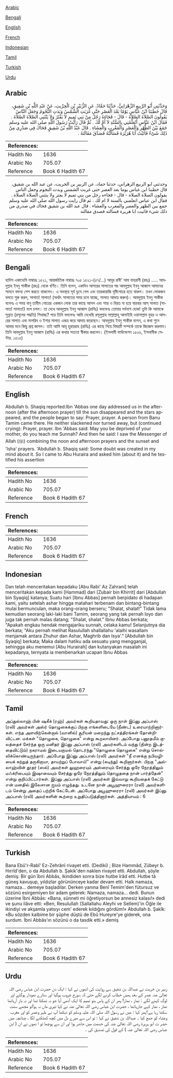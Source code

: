 [Arabic](#arabic)

[Bengali](#bengali)

[English](#english)

[French](#french)

[Indonesian](#indonesian)

[Tamil](#tamil)

[Turkish](#turkish)

[Urdu](#urdu)

## Arabic


<div dir="rtl" lang="ar" style={{fontSize:'larger',backgroundColor:'#f8f9fa',padding:20}}>
وَحَدَّثَنِي أَبُو الرَّبِيعِ الزَّهْرَانِيُّ، حَدَّثَنَا حَمَّادٌ، عَنِ الزُّبَيْرِ بْنِ الْخِرِّيتِ، عَنْ عَبْدِ اللَّهِ بْنِ شَقِيقٍ، قَالَ خَطَبَنَا ابْنُ عَبَّاسٍ يَوْمًا بَعْدَ الْعَصْرِ حَتَّى غَرَبَتِ الشَّمْسُ وَبَدَتِ النُّجُومُ وَجَعَلَ النَّاسُ يَقُولُونَ الصَّلاَةَ الصَّلاَةَ - قَالَ - فَجَاءَهُ رَجُلٌ مِنْ بَنِي تَمِيمٍ لاَ يَفْتُرُ وَلاَ يَنْثَنِي الصَّلاَةَ الصَّلاَةَ ‏.‏ فَقَالَ ابْنُ عَبَّاسٍ أَتُعَلِّمُنِي بِالسُّنَّةِ لاَ أُمَّ لَكَ ‏.‏ ثُمَّ قَالَ رَأَيْتُ رَسُولَ اللَّهِ صلى الله عليه وسلم جَمَعَ بَيْنَ الظُّهْرِ وَالْعَصْرِ وَالْمَغْرِبِ وَالْعِشَاءِ ‏.‏ قَالَ عَبْدُ اللَّهِ بْنُ شَقِيقٍ فَحَاكَ فِي صَدْرِي مِنْ ذَلِكَ شَىْءٌ فَأَتَيْتُ أَبَا هُرَيْرَةَ فَسَأَلْتُهُ فَصَدَّقَ مَقَالَتَهُ ‏.‏
</div>
<div style={{backgroundColor:'#f8f9fa',padding:20, marginBottom: 10}}><table> <thead> <tr> <th>References:</th> <th></th> </tr> </thead> <tbody><tr><td>Hadith No</td><td>1636</td></tr><tr><td>Arabic No</td><td>705.07</td></tr><tr><td>Reference</td><td>Book 6 Hadith 67</td></tr></tbody></table></div>


<div dir="rtl" lang="ar" style={{fontSize:'larger',backgroundColor:'#f8f9fa',padding:20}}>
وحدثني ابو الربيع الزهراني، حدثنا حماد، عن الزبير بن الخريت، عن عبد الله بن شقيق، قال خطبنا ابن عباس يوما بعد العصر حتى غربت الشمس وبدت النجوم وجعل الناس يقولون الصلاة الصلاة - قال - فجاءه رجل من بني تميم لا يفتر ولا ينثني الصلاة الصلاة . فقال ابن عباس اتعلمني بالسنة لا ام لك . ثم قال رايت رسول الله صلى الله عليه وسلم جمع بين الظهر والعصر والمغرب والعشاء . قال عبد الله بن شقيق فحاك في صدري من ذلك شىء فاتيت ابا هريرة فسالته فصدق مقالته
</div>
<div style={{backgroundColor:'#f8f9fa',padding:20, marginBottom: 10}}><table> <thead> <tr> <th>References:</th> <th></th> </tr> </thead> <tbody><tr><td>Hadith No</td><td>1636</td></tr><tr><td>Arabic No</td><td>705.07</td></tr><tr><td>Reference</td><td>Book 6 Hadith 67</td></tr></tbody></table></div>

## Bengali


<div dir="ltr" lang="bn" style={{fontSize:'larger',backgroundColor:'#f8f9fa',padding:20}}>
হাদিস একাডেমি নাম্বারঃ ১৫২১, আন্তর্জাতিক নাম্বারঃ ৭০৫ ১৫২১-(৫৭/...) আবূর রাবী' আয যাহরানী (রহঃ) ..... আবদুল্লাহ ইবনু শাকীক (রহঃ) থেকে বর্ণিত। তিনি বলেন, একদিন আসরের সালাতের পর আবদুল্লাহ ইবনু আব্বাস আমাদের সামনে বক্তব্য পেশ করতে থাকলেন। এ অবস্থায় সূর্য ডুবে গেল এবং তারকারাজি দৃষ্টিগোচর হতে থাকল। তখন লোকজন বলতে শুরু করল, সালাত! সালাত! (অর্থাৎ সালাতের সময় চলে যাচ্ছে, সালাত আদায় করুন)। আবদুল্লাহ ইবনু শাকীক বলেনঃ এ সময় বানু তামীম গোত্রের একজন লোক তার কাছে আসল এবং শান্ত ও বিরত না হয়ে বারবার আস্ সালাত (সালাত! সালাত!) বলে চলল। তা দেখে আবদুল্লাহ ইবনু আব্বাস (রাযিঃ) বললেনঃ তোমার সর্বনাশ হোক! তুমি কি আমাকে সুন্নাত (রসূলের পদ্ধতি) শিখাচ্ছ? পরে তিনি বললেনঃ আমি দেখেছি রসূলুল্লাহ সাল্লাল্লাহু আলাইহি ওয়াসাল্লাম যুহর ও আসরের সালাত এবং মাগরিব ও ইশার সালাত একত্র করে আদায় করেছেন। আবদুল্লাহ ইবনু শাকীক বলেন, এ কথা শুনে আমার মনে কিছু প্রশ্ন জাগল। তাই আমি আবূ হুরায়রাহ (রাযিঃ) এর কাছে গিয়ে বিষয়টি সম্পর্কে তাকে জিজ্ঞেস করলাম। তিনি আবদুল্লাহ ইবনু আব্বাস (রাযিঃ) এর কথার সত্যতা স্বীকার করলেন। (ইসলামী ফাউন্ডেশন ১৫০৬, ইসলামীক সেন্টার. ১৫১৫)
</div>
<div style={{backgroundColor:'#f8f9fa',padding:20, marginBottom: 10}}><table> <thead> <tr> <th>References:</th> <th></th> </tr> </thead> <tbody><tr><td>Hadith No</td><td>1636</td></tr><tr><td>Arabic No</td><td>705.07</td></tr><tr><td>Reference</td><td>Book 6 Hadith 67</td></tr></tbody></table></div>

## English


<div dir="ltr" lang="en" style={{fontSize:'larger',backgroundColor:'#f8f9fa',padding:20}}>
Abdullah b. Shaqiq reported:Ibn 'Abbas one day addressed us in the afternoon (after the afternoon prayer) till the sun disappeared and the stars appeared, and the people began to say: Prayer, prayer. A person from Banu Tamim came there. He neither slackened nor turned away, but (continued crying): Prayer, prayer. Ibn 'Abbas said: May you be deprived of your mother, do you teach me Sunnah? And then he said: I saw the Messenger of Allah (ﷺ) combining the noon and afternoon prayers and the sunset and 'Isha' prayers. 'Abdullah b. Shaqiq said: Some doubt was created in my mind about it. So I came to Abu Huraira and asked him (about it) and he testified his assertion
</div>
<div style={{backgroundColor:'#f8f9fa',padding:20, marginBottom: 10}}><table> <thead> <tr> <th>References:</th> <th></th> </tr> </thead> <tbody><tr><td>Hadith No</td><td>1636</td></tr><tr><td>Arabic No</td><td>705.07</td></tr><tr><td>Reference</td><td>Book 6 Hadith 67</td></tr></tbody></table></div>

## French


<div dir="ltr" lang="fr" style={{fontSize:'larger',backgroundColor:'#f8f9fa',padding:20}}>

</div>
<div style={{backgroundColor:'#f8f9fa',padding:20, marginBottom: 10}}><table> <thead> <tr> <th>References:</th> <th></th> </tr> </thead> <tbody><tr><td>Hadith No</td><td>1636</td></tr><tr><td>Arabic No</td><td>705.07</td></tr><tr><td>Reference</td><td>Book 6 Hadith 67</td></tr></tbody></table></div>

## Indonesian


<div dir="ltr" lang="id" style={{fontSize:'larger',backgroundColor:'#f8f9fa',padding:20}}>
Dan telah menceritakan kepadaku [Abu Rabi' Az Zahrani] telah menceritakan kepada kami [Hammad] dari [Zubair bin Khirrit] dari [Abdullah bin Syaqiq] katanya; Suatu hari [Ibnu Abbas] pernah berpidato di hadapan kami, yaitu setelah ashar hingga matahari terbenam dan bintang-bintang mulai bermunculan, maka orang-orang berseru; "Shalat, shalat!" Tidak lama kemudian seorang laki-laki bani Tamim, seorang yang tak pernah loyo dan juga tak pernah malas datang; "Shalat, shalat." Ibnu Abbas berkata; "Apakah engkau hendak mengajariku sunnah, celaka kamu! Selanjutnya dia berkata; "Aku pernah melihat Rasulullah shallallahu 'alaihi wasallam menjamak antara Zhuhur dan Ashar, Maghrib dan Isya'." [Abdullah bin Syaqiq] berkata; Maka dalam hatiku ada sesuatu yang mengganjal, sehingga aku menemui [Abu Hurairah] dan kutanyakan masalah ini kepadanya, ternyata ia membenarkan ucapan Ibnu Abbas
</div>
<div style={{backgroundColor:'#f8f9fa',padding:20, marginBottom: 10}}><table> <thead> <tr> <th>References:</th> <th></th> </tr> </thead> <tbody><tr><td>Hadith No</td><td>1636</td></tr><tr><td>Arabic No</td><td>705.07</td></tr><tr><td>Reference</td><td>Book 6 Hadith 67</td></tr></tbody></table></div>

## Tamil


<div dir="ltr" lang="ta" style={{fontSize:'larger',backgroundColor:'#f8f9fa',padding:20}}>
அப்துல்லாஹ் பின் ஷகீக் (ரஹ்) அவர்கள் கூறியதாவது: ஒரு நாள் இப்னு அப்பாஸ் (ரலி) அவர்கள் அஸ்ர் தொழுகைக்குப் பிறகு எங்களிடையே (நீண்ட) உரையாற்றினார்கள். எந்த அளவிற்கென்றால் (வானில்) சூரியன் மறைந்து நட்சத்திரங்கள் தோன்றிவிட்டன. மக்கள் "தொழுகை, தொழுகை" என்று கூறலாயினர். அப்போது பனூதமீம் குலத்தைச் சேர்ந்த ஒரு மனிதர் இப்னு அப்பாஸ் (ரலி) அவர்களிடம் வந்து (நின்ற இடத்தைவிட்டும்) நகராமல் இடையறாமல் தொடர்ந்து "தொழுகை தொழுகை" என்று சொல்லிக்கொண்டிருந்தார். அப்போது இப்னு அப்பாஸ் (ரலி) அவர்கள் "நீ எனக்கு நபிவழியைக் கற்றுத் தருகிறாயா, தாயற்றுப் போவாய்!" என்று (கடிந்து) கூறினார்கள். பிறகு "அல்லாஹ்வின் தூதர் (ஸல்) அவர்கள் லுஹரையும் அஸ்ரையும் சேர்த்து ஒரே நேரத்திலும் மஃக்ரிபையும் இஷாவையும் சேர்த்து ஒரே நேரத்திலும் தொழுததை நான் பார்த்தேன்" என்று குறிப்பிட்டார்கள். இப்னு அப்பாஸ் (ரலி) அவர்கள் இவ்வாறு கூறியதைக் கேட்டு என் மனதில் இலேசான ஐயம் எழுந்தது. உடனே நான் அபூஹுரைரா (ரலி) அவர்களிடம் சென்று அதைப் பற்றிக் கேட்டேன். அப்போது அபூஹுரைரா (ரலி) அவர்கள் இப்னு அப்பாஸ் (ரலி) அவர்களின் கூற்றை உறுதிப்படுத்தினார்கள். அத்தியாயம் : 6
</div>
<div style={{backgroundColor:'#f8f9fa',padding:20, marginBottom: 10}}><table> <thead> <tr> <th>References:</th> <th></th> </tr> </thead> <tbody><tr><td>Hadith No</td><td>1636</td></tr><tr><td>Arabic No</td><td>705.07</td></tr><tr><td>Reference</td><td>Book 6 Hadith 67</td></tr></tbody></table></div>

## Turkish


<div dir="ltr" lang="tr" style={{fontSize:'larger',backgroundColor:'#f8f9fa',padding:20}}>
Bana Ebû'r-Rabî' Ez-Zehrânî rivayet etti. (Dediki) ; Bize Hammâd, Zübeyr b. Hırrîd'den, o da Abdullah b. Şakik'den naklen rivayet etti. Abdullah, şöyle demiş: Bir gün îbni Abbâs, ikindiden sonra bize hutbe îrâd etti. Hutbe tâ güneş kavuşup, yıldızlar görününceye kadar devam etti. Halk namaza, namaza... demeye başladılar. Derken yanına Benî Temim'den fütursuz ve sözünü esirgemiyen bir adam gelerek: Namaza, namaza... dedi. Bunun üzerine İbni Abbâs: «Bana, sünneti mi öğretiyorsun be annesiz kalası!» dedi ve şunu ilâve etti: «Ben, Resulullah (Sallallahu Aleyhi ve Sellem)'in Öğle ile ikindiyi ve akşamla yatsıyı cem' ederek kıldığını gördüm!» Abdullah b. Şakîk: «Bu sözden kalbime bir şüphe düştü de Ebû Hureyre'ye giderek, ona surdum. İbni Abbâs'ın sözünü o da tasdik etti.» demiş
</div>
<div style={{backgroundColor:'#f8f9fa',padding:20, marginBottom: 10}}><table> <thead> <tr> <th>References:</th> <th></th> </tr> </thead> <tbody><tr><td>Hadith No</td><td>1636</td></tr><tr><td>Arabic No</td><td>705.07</td></tr><tr><td>Reference</td><td>Book 6 Hadith 67</td></tr></tbody></table></div>

## Urdu


<div dir="rtl" lang="ur" style={{fontSize:'larger',backgroundColor:'#f8f9fa',padding:20}}>
زبیر بن خریت نے عبداللہ بن شفیق سے روایت کی انھوں نے کہا : ایک دن حضرت ابن عباس رضی اللہ تعالیٰ عنہ عصر کے بعد ہمیں خطاب کرنے لگے حتیٰ کہ سورج غروب ہوگیا اور ستارے نمودار ہوگئے اور لوگ کہنے لگے : نماز ، نماز! پھر ان کے پاس بنو تمیم کا ایک آدمی آیا جو نہ تھکتا تھا اور نہ باز آرہاتھا نماز ، نماز کہے جارہاتھا ، حضرت ابن عباس رضی اللہ تعالیٰ عنہ نے کہا تیری ماں نہ ہو!تو مجھے سنت سکھا رہا ہے؟پھر کہا : میں نے رسول اللہ صلی اللہ علیہ وسلم کو دیکھا آپ نے ظہر وعصر کو اور مغرب وعشاء کو جمع کیا ۔ عبداللہ بن شفیق نے کہا : تو اس سے میرے دل میں کچھ کھٹکنے لگا ، چنانچہ میں حضر ت ابو ہریرۃ رضی اللہ تعالیٰ عنہ کی خدمت میں حاضر ہوا اور ان سے پوچھا تو ا نھوں نے ان ( ابن عباس رضی اللہ تعالیٰ عنہ ) کے قول کی تصدیق کی ۔
</div>
<div style={{backgroundColor:'#f8f9fa',padding:20, marginBottom: 10}}><table> <thead> <tr> <th>References:</th> <th></th> </tr> </thead> <tbody><tr><td>Hadith No</td><td>1636</td></tr><tr><td>Arabic No</td><td>705.07</td></tr><tr><td>Reference</td><td>Book 6 Hadith 67</td></tr></tbody></table></div>